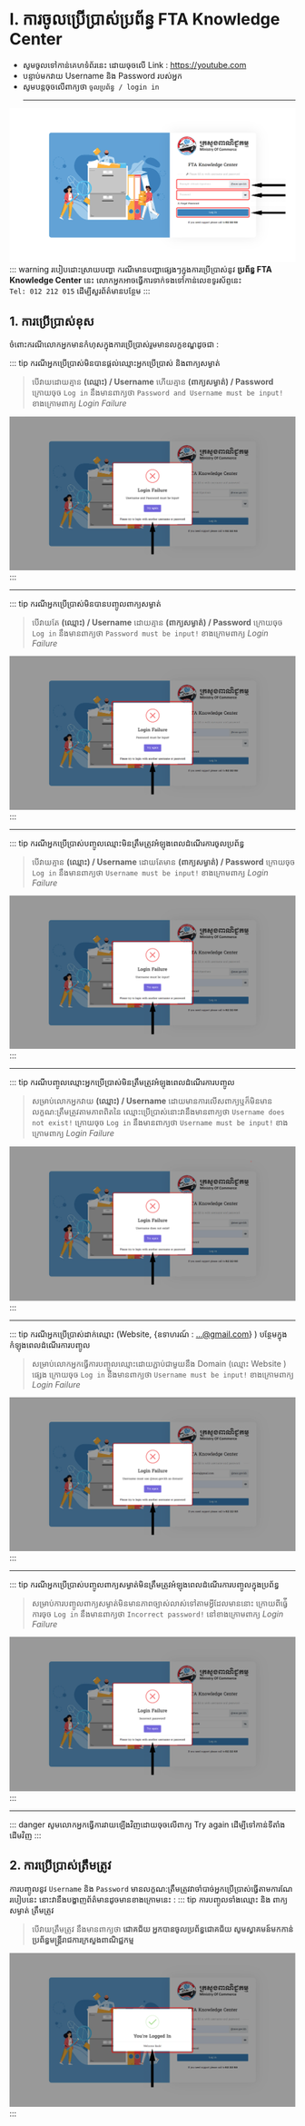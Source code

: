 # I. ការចូលប្រើប្រាស់ប្រព័ន្ធ FTA Knowledge Center
- សូមចូលទៅកាន់គេហទំព័រនេះ ដោយចុចលើ Link : <https://youtube.com>
- បន្ទាប់មកវាយ Username និង Password របស់អ្នក
- សូមបន្តចុចលើពាក្យថា `ចូលប្រព័ន្ធ / login​ in` <hr>

![FillIn ](./pictures/FillInWithUsernameAndPassword.png)
::: warning របៀបដោះស្រាយបញ្ហា
ករណីមានបញ្ហាផ្សេងៗក្នុងការប្រើប្រាស់នូវ **ប្រព័ន្ធ FTA Knowledge Center**​ នេះ លោកអ្នកអាចធ្វើការទាក់ទងទៅកាន់លេខទូរស័ព្ទនេះ <br> `Tel: 012 212 015` ដើម្បីសួរព័ត៌មានបន្ថែម
:::

## 1. ការប្រើប្រាស់ខុស

ចំពោះករណីលោកអ្នកមានកំហុសក្នុងការប្រើប្រាស់រួមមានលក្ខខណ្ឌដូចជា :

::: tip ករណីអ្នកប្រើប្រាស់មិនបានផ្តល់ឈ្មោះអ្នកប្រើប្រាស់ និងពាក្យសម្ងាត់
 > បើវាយដោយគ្មាន **(ឈ្មោះ) / Username** ហើយគ្មាន **(ពាក្យសម្ងាត់) / Password** ក្រោយចុច `Log in` នឹងមានពាក្យថា `Password​ and Username must be input!` ខាងក្រោមពាក្យ *Login Failure*
  
![Pic ](./pictures/without-usernameandpassword.png)
:::
<hr>

::: tip ករណីអ្នកប្រើប្រាស់មិនបានបញ្ចូលពាក្យសម្ងាត់
 > បើវាយតែ **(ឈ្មោះ) / Username** ដោយគ្មាន **(ពាក្យសម្ងាត់) / Password** ក្រោយចុច `Log in` នឹងមានពាក្យថា `Password must be input!` ខាងក្រោមពាក្យ *Login Failure*
  
![Pic ](./pictures/havenamewithoutpassword.png)
:::
<hr>

::: tip ករណីអ្នកប្រើប្រាស់បញ្ចូលឈ្មោះមិនត្រឹមត្រូវអំឡុងពេលដំណើរការចូលប្រព័ន្ធ

 > បើវាយគ្មាន **(ឈ្មោះ) / Username** ដោយតែមាន **(ពាក្យសម្ងាត់) / Password** ក្រោយចុច `Log in` នឹងមានពាក្យថា `Username must be input!` ខាងក្រោមពាក្យ *Login Failure*

![Pic ](./pictures/usernamemustbeinput.png)
:::
<hr>

::: tip ករណីបញ្ចូលឈ្មោះអ្នកប្រើប្រាស់មិនត្រឹមត្រូវអំឡុងពេលដំណើរការបញ្ចូល
 > សម្រាប់លោកអ្នកវាយ **(ឈ្មោះ) / Username** ដោយមានការលើសពាក្យឬក៏មិនមានលក្ខណ:ត្រឹមត្រូវតាមភាពពិតនៃ
 ឈ្មោះប្រើប្រាស់នោះវានឹងមានពាក្យថា `Username does not exist!` ក្រោយចុច `Log in` នឹងមានពាក្យថា `Username must be input!` ខាងក្រោមពាក្យ *Login Failure*

![Pic ](./pictures/users-enter-an-incorrect-username-during-the-login-process.png)
:::
<hr>

::: tip ករណីអ្នកប្រើប្រាស់ដាក់ឈ្មោះ (Website, {ឧទាហរណ៍ : ...@gmail.com} ) បន្ថែមក្នុងកំឡុងពេលដំណើរការបញ្ចូល
 >សម្រាប់លោកអ្នកធ្វើការបញ្ចូលឈ្មោះដោយភ្ជាប់ជាមួយនឹង Domain (ឈ្មោះ Website ) ផ្សេង ក្រោយចុច `Log in` នឹងមានពាក្យថា `Username must be input!` ខាងក្រោមពាក្យ *Login Failure*

 ![Pic ](./pictures/Create-a-login-system-that-accepts-usernames-from-alternative-domains-during-the-input-process.png)
:::
<hr>

::: tip ករណីអ្នកប្រើប្រាស់បញ្ចូលពាក្យសម្ងាត់មិនត្រឹមត្រូវអំឡុងពេលដំណើរការបញ្ចូលក្នុងប្រព័ន្ធ
 >សម្រាប់ការបញ្ចូលពាក្យសម្ងាត់មិនមានភាពច្បាស់លាស់ទៅតាមអ្វីដែលមាននោះ ក្រោយពីធ្វ់ើការចុច `Log in` នឹងមានពាក្យថា `Incorrect password!` នៅខាងក្រោមពាក្យ *Login Failure*

 ![Pic ](./pictures/users-input-an-incorrect-password-during-the-login-process.png  )
:::
<hr>

::: danger សូមលោកអ្នកធ្វើការវាយឡើងវិញដោយចុចលើពាក្យ​ Try again ដើម្បីទៅកាន់ទីតាំងដើមវិញ
:::

## 2. ការប្រើប្រាស់ត្រឹមត្រូវ
ការបញ្ចូលនូវ `Username` និង `Password` មានលក្ខណ:ត្រឹមត្រូវវាចាំបាច់អ្នកប្រើប្រាស់ធ្វើតាមការណែរបៀបនេះ នោះវានឹងបង្ហាញព័ត៌មានដូចមានខាងក្រោមនេះ :
::: tip ការបញ្ចូលទាំងឈ្មោះ និង ពាក្យសម្ងាត់ ត្រឹមត្រូវ
> បើវាយត្រឹមត្រូវ នឹងមានពាក្យថា **ជោគជ័យ អ្នកបានចូលប្រព័ន្ធជោគជ័យ សូមស្វាគមន៍មកកាន់ ប្រព័ន្ធមន្ត្រីរាជការក្រសួងពាណិជ្ជកម្ម**

![Pic ](./pictures/CorrectLogin.png)
:::